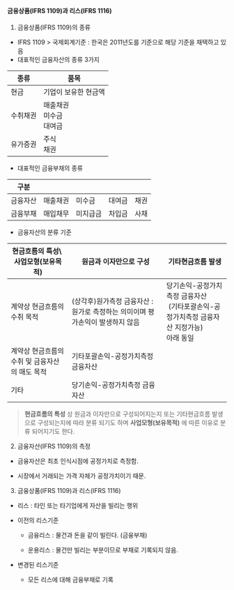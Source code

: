 #### 금융상품(IFRS 1109)과 리스(IFRS 1116)

1. 금융상품(IFRS 1109)의 종류
- IFRS 1109 > 국제회계기준 : 한국은 2011년도를 기준으로 해당 기준을 채택하고 있음
- 대표적인 금융자산의 종류 3가지

| 종류   | 품목                   |
| ---- | -------------------- |
| 현금   | 기업이 보유한 현금액          |
| 수취채권 | 매출채권<br/>미수금<br/>대여금 |
| 유가증권 | 주식<br/>채권            |

- 대표적인 금융부채의 종류

| 구분   |      |      |     |     |
| ---- | ---- | ---- | --- | --- |
| 금융자산 | 매출채권 | 미수금  | 대여금 | 채권  |
| 금융부채 | 매입채무 | 미지급금 | 차입금 | 사채  |

- 금융자산의 분류 기준

| 현금흐름의 특성\ <br/>사업모형(보유목적)  | 원금과 이자만으로 구성                                 | 기타현금흐름 발생                                                 |
| -------------------------- | -------------------------------------------- | --------------------------------------------------------- |
| 계약상 현금흐름의 수취 목적            | (상각후)원가측정 금융자산 : 원가로 측정하는 의미이며 평가손익이 발생하지 않음 | 당기손익-공정가치측정 금융자산<br/> (기타포괄손익-공정가치측정 금융자산 지정가능)<br/>아래 동일 |
| 계약상 현금흐름의 수취 및 금융자산의 매도 목적 | 기타포괄손익-공정가치측정 금융자산                           |                                                           |
| 기타                         | 당기손익-공정가치측정 금융자산                             |                                                           |

> **현금흐름의 특성** 상 원금과 이자만으로 구성되어지는지 또는 기타현금흐름 발생으로 구성되는지에 따라 분류 되기도 하며 **사업모형(보유목적)** 에 따른 이유로 분류 되어지기도 한다.

2. 금융자산(IFRS 1109)의 측정
- 금융자산은 최초 인식시점에 공정가치로 측정함.

- 시장에서 거래되는 가격 자체가 공정가치이기 때문.
3. 금융상품(IFRS 1109)과 리스(IFRS 1116)
- 리스 : 타인 또는 타기업에게 자산을 빌리는 행위

- 이전의 리스기준
  
  - 금융리스 : 물건과 돈을 같이 빌린다. (금융부채)
  
  - 운용리스 : 물건만 빌리는 부분이므로 부채로 기록되지 않음.

- 변경된 리스기준
  
  - 모든 리스에 대해 금융부채로 기록
